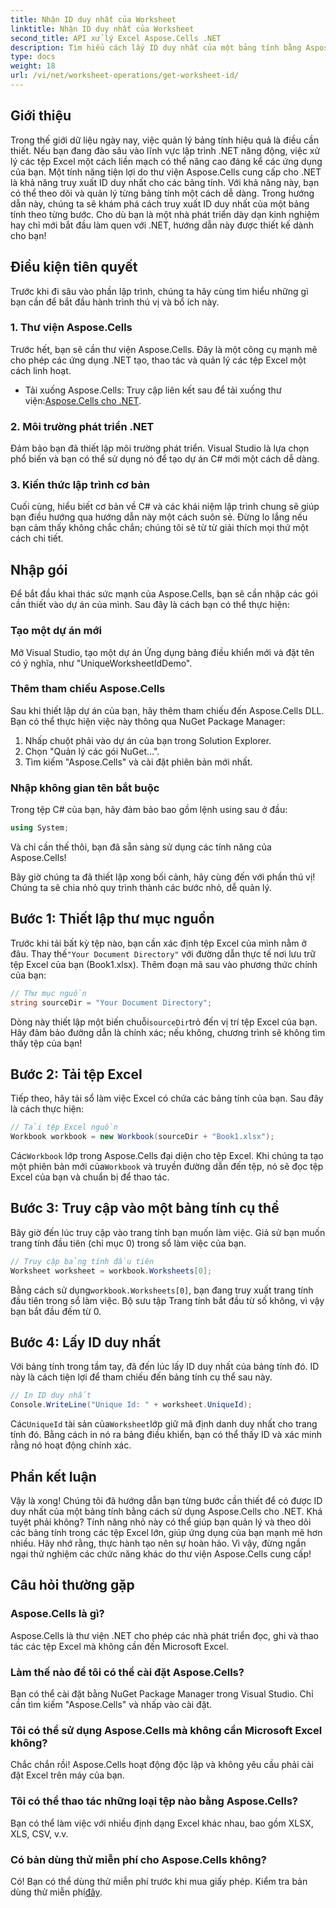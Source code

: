 ```yaml
---
title: Nhận ID duy nhất của Worksheet
linktitle: Nhận ID duy nhất của Worksheet
second_title: API xử lý Excel Aspose.Cells .NET
description: Tìm hiểu cách lấy ID duy nhất của một bảng tính bằng Aspose.Cells cho .NET với hướng dẫn từng bước này. Quản lý bảng tính của bạn hiệu quả hơn.
type: docs
weight: 18
url: /vi/net/worksheet-operations/get-worksheet-id/
---
```

## Giới thiệu
Trong thế giới dữ liệu ngày nay, việc quản lý bảng tính hiệu quả là điều cần thiết. Nếu bạn đang đào sâu vào lĩnh vực lập trình .NET năng động, việc xử lý các tệp Excel một cách liền mạch có thể nâng cao đáng kể các ứng dụng của bạn. Một tính năng tiện lợi do thư viện Aspose.Cells cung cấp cho .NET là khả năng truy xuất ID duy nhất cho các bảng tính. Với khả năng này, bạn có thể theo dõi và quản lý từng bảng tính một cách dễ dàng. Trong hướng dẫn này, chúng ta sẽ khám phá cách truy xuất ID duy nhất của một bảng tính theo từng bước. Cho dù bạn là một nhà phát triển dày dạn kinh nghiệm hay chỉ mới bắt đầu làm quen với .NET, hướng dẫn này được thiết kế dành cho bạn!
## Điều kiện tiên quyết
Trước khi đi sâu vào phần lập trình, chúng ta hãy cùng tìm hiểu những gì bạn cần để bắt đầu hành trình thú vị và bổ ích này.
### 1. Thư viện Aspose.Cells
Trước hết, bạn sẽ cần thư viện Aspose.Cells. Đây là một công cụ mạnh mẽ cho phép các ứng dụng .NET tạo, thao tác và quản lý các tệp Excel một cách linh hoạt. 
-  Tải xuống Aspose.Cells: Truy cập liên kết sau để tải xuống thư viện:[Aspose.Cells cho .NET](https://releases.aspose.com/cells/net/).
### 2. Môi trường phát triển .NET
Đảm bảo bạn đã thiết lập môi trường phát triển. Visual Studio là lựa chọn phổ biến và bạn có thể sử dụng nó để tạo dự án C# mới một cách dễ dàng.
### 3. Kiến thức lập trình cơ bản
Cuối cùng, hiểu biết cơ bản về C# và các khái niệm lập trình chung sẽ giúp bạn điều hướng qua hướng dẫn này một cách suôn sẻ. Đừng lo lắng nếu bạn cảm thấy không chắc chắn; chúng tôi sẽ từ từ giải thích mọi thứ một cách chi tiết.
## Nhập gói
Để bắt đầu khai thác sức mạnh của Aspose.Cells, bạn sẽ cần nhập các gói cần thiết vào dự án của mình. Sau đây là cách bạn có thể thực hiện:
### Tạo một dự án mới
Mở Visual Studio, tạo một dự án Ứng dụng bảng điều khiển mới và đặt tên có ý nghĩa, như "UniqueWorksheetIdDemo".
### Thêm tham chiếu Aspose.Cells
Sau khi thiết lập dự án của bạn, hãy thêm tham chiếu đến Aspose.Cells DLL. Bạn có thể thực hiện việc này thông qua NuGet Package Manager:
1. Nhấp chuột phải vào dự án của bạn trong Solution Explorer.
2. Chọn "Quản lý các gói NuGet…".
3. Tìm kiếm "Aspose.Cells" và cài đặt phiên bản mới nhất.
### Nhập không gian tên bắt buộc
Trong tệp C# của bạn, hãy đảm bảo bao gồm lệnh using sau ở đầu:
```csharp
using System;
```
Và chỉ cần thế thôi, bạn đã sẵn sàng sử dụng các tính năng của Aspose.Cells!

Bây giờ chúng ta đã thiết lập xong bối cảnh, hãy cùng đến với phần thú vị! Chúng ta sẽ chia nhỏ quy trình thành các bước nhỏ, dễ quản lý.
## Bước 1: Thiết lập thư mục nguồn
 Trước khi tải bất kỳ tệp nào, bạn cần xác định tệp Excel của mình nằm ở đâu. Thay thế`"Your Document Directory"` với đường dẫn thực tế nơi lưu trữ tệp Excel của bạn (Book1.xlsx).
Thêm đoạn mã sau vào phương thức chính của bạn:
```csharp
// Thư mục nguồn
string sourceDir = "Your Document Directory";
```
 Dòng này thiết lập một biến chuỗi`sourceDir`trỏ đến vị trí tệp Excel của bạn. Hãy đảm bảo đường dẫn là chính xác; nếu không, chương trình sẽ không tìm thấy tệp của bạn!
## Bước 2: Tải tệp Excel
Tiếp theo, hãy tải sổ làm việc Excel có chứa các bảng tính của bạn. Sau đây là cách thực hiện:
```csharp
// Tải tệp Excel nguồn
Workbook workbook = new Workbook(sourceDir + "Book1.xlsx");
```
 Các`Workbook` lớp trong Aspose.Cells đại diện cho tệp Excel. Khi chúng ta tạo một phiên bản mới của`Workbook` và truyền đường dẫn đến tệp, nó sẽ đọc tệp Excel của bạn và chuẩn bị để thao tác.
## Bước 3: Truy cập vào một bảng tính cụ thể
Bây giờ đến lúc truy cập vào trang tính bạn muốn làm việc. Giả sử bạn muốn trang tính đầu tiên (chỉ mục 0) trong sổ làm việc của bạn.
```csharp
// Truy cập bảng tính đầu tiên
Worksheet worksheet = workbook.Worksheets[0];
```
 Bằng cách sử dụng`workbook.Worksheets[0]`, bạn đang truy xuất trang tính đầu tiên trong sổ làm việc. Bộ sưu tập Trang tính bắt đầu từ số không, vì vậy bạn bắt đầu đếm từ 0.
## Bước 4: Lấy ID duy nhất
Với bảng tính trong tầm tay, đã đến lúc lấy ID duy nhất của bảng tính đó. ID này là cách tiện lợi để tham chiếu đến bảng tính cụ thể sau này.
```csharp
// In ID duy nhất
Console.WriteLine("Unique Id: " + worksheet.UniqueId);
```
 Các`UniqueId` tài sản của`Worksheet`lớp giữ mã định danh duy nhất cho trang tính đó. Bằng cách in nó ra bảng điều khiển, bạn có thể thấy ID và xác minh rằng nó hoạt động chính xác. 
## Phần kết luận
Vậy là xong! Chúng tôi đã hướng dẫn bạn từng bước cần thiết để có được ID duy nhất của một bảng tính bằng cách sử dụng Aspose.Cells cho .NET. Khá tuyệt phải không? Tính năng nhỏ này có thể giúp bạn quản lý và theo dõi các bảng tính trong các tệp Excel lớn, giúp ứng dụng của bạn mạnh mẽ hơn nhiều. Hãy nhớ rằng, thực hành tạo nên sự hoàn hảo. Vì vậy, đừng ngần ngại thử nghiệm các chức năng khác do thư viện Aspose.Cells cung cấp!
## Câu hỏi thường gặp
### Aspose.Cells là gì?
Aspose.Cells là thư viện .NET cho phép các nhà phát triển đọc, ghi và thao tác các tệp Excel mà không cần đến Microsoft Excel.
### Làm thế nào để tôi có thể cài đặt Aspose.Cells?
Bạn có thể cài đặt bằng NuGet Package Manager trong Visual Studio. Chỉ cần tìm kiếm "Aspose.Cells" và nhấp vào cài đặt.
### Tôi có thể sử dụng Aspose.Cells mà không cần Microsoft Excel không?
Chắc chắn rồi! Aspose.Cells hoạt động độc lập và không yêu cầu phải cài đặt Excel trên máy của bạn.
### Tôi có thể thao tác những loại tệp nào bằng Aspose.Cells?
Bạn có thể làm việc với nhiều định dạng Excel khác nhau, bao gồm XLSX, XLS, CSV, v.v.
### Có bản dùng thử miễn phí cho Aspose.Cells không?
 Có! Bạn có thể dùng thử miễn phí trước khi mua giấy phép. Kiểm tra bản dùng thử miễn phí[đây](https://releases.aspose.com/).